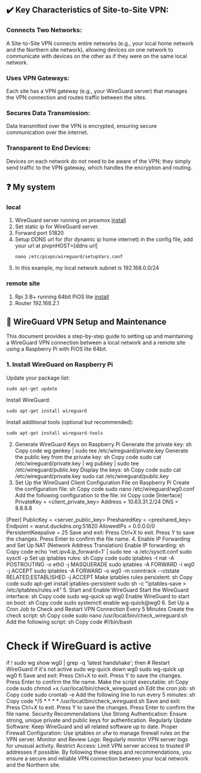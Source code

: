 ## :heavy_check_mark: Key Characteristics of Site-to-Site VPN:
### Connects Two Networks:

A Site-to-Site VPN connects entire networks (e.g., your local home network and the Northern site network), allowing devices on one network to communicate with devices on the other as if they were on the same local network.

### Uses VPN Gateways:

Each site has a VPN gateway (e.g., your WireGuard server) that manages the VPN connection and routes traffic between the sites.

### Secures Data Transmission:

Data transmitted over the VPN is encrypted, ensuring secure communication over the internet.

### Transparent to End Devices:

Devices on each network do not need to be aware of the VPN; they simply send traffic to the VPN gateway, which handles the encryption and routing.

## :question: My system
### local
1. WireGuard server running on proxmox [install](https://tteck.github.io/Proxmox/#wireguard-lxc)
2. Set static ip for WireGuard server.
3. Forward port 51820
4. Setup DDNS url for (for dynamic ip home internet) in the config file, add your url at pivpnHOST=[ddns url]
   ```
   nano /etc/pivpn/wireguard/setupVars.conf
   ```
5. In this example, my local network subnet is 192.168.0.0/24
   
### remote site
1. Rpi 3 B+ running 64bit PiOS lite [install](https://www.tomshardware.com/reviews/raspberry-pi-headless-setup-how-to,6028.html)
2. Router 192.168.2.1
   
## :lollipop: WireGuard VPN Setup and Maintenance
This document provides a step-by-step guide to setting up and maintaining a WireGuard VPN connection between a local network and a remote site using a Raspberry Pi with PiOS lite 64bit.

### 1. Install WireGuard on Raspberry Pi
Update your package list:
```
sudo apt-get update
```
Install WireGuard:
```
sudo apt-get install wireguard
```
Install additional tools (optional but recommended):
```
sudo apt-get install wireguard-tools
```
2. Generate WireGuard Keys on Raspberry Pi
Generate the private key:
sh
Copy code
wg genkey | sudo tee /etc/wireguard/private.key
Generate the public key from the private key:
sh
Copy code
sudo cat /etc/wireguard/private.key | wg pubkey | sudo tee /etc/wireguard/public.key
Display the keys:
sh
Copy code
sudo cat /etc/wireguard/private.key
sudo cat /etc/wireguard/public.key
3. Set Up the WireGuard Client Configuration File on Raspberry Pi
Create the configuration file:
sh
Copy code
sudo nano /etc/wireguard/wg0.conf
Add the following configuration to the file:
ini
Copy code
[Interface]
PrivateKey = <client_private_key>
Address = 10.63.31.2/24
DNS = 8.8.8.8

[Peer]
PublicKey = <server_public_key>
PresharedKey = <preshared_key>
Endpoint = warut.duckdns.org:51820
AllowedIPs = 0.0.0.0/0
PersistentKeepalive = 25
Save and exit:
Press Ctrl+X to exit.
Press Y to save the changes.
Press Enter to confirm the file name.
4. Enable IP Forwarding and Set Up NAT (Network Address Translation)
Enable IP forwarding:
sh
Copy code
echo 'net.ipv4.ip_forward=1' | sudo tee -a /etc/sysctl.conf
sudo sysctl -p
Set up iptables rules:
sh
Copy code
sudo iptables -t nat -A POSTROUTING -o eth0 -j MASQUERADE
sudo iptables -A FORWARD -i wg0 -j ACCEPT
sudo iptables -A FORWARD -o wg0 -m conntrack --ctstate RELATED,ESTABLISHED -j ACCEPT
Make iptables rules persistent:
sh
Copy code
sudo apt-get install iptables-persistent
sudo sh -c "iptables-save > /etc/iptables/rules.v4"
5. Start and Enable WireGuard
Start the WireGuard interface:
sh
Copy code
sudo wg-quick up wg0
Enable WireGuard to start on boot:
sh
Copy code
sudo systemctl enable wg-quick@wg0
6. Set Up a Cron Job to Check and Restart VPN Connection Every 5 Minutes
Create the check script:
sh
Copy code
sudo nano /usr/local/bin/check_wireguard.sh
Add the following script:
sh
Copy code
#!/bin/bash

# Check if WireGuard is active
if ! sudo wg show wg0 | grep -q 'latest handshake'; then
    # Restart WireGuard if it's not active
    sudo wg-quick down wg0
    sudo wg-quick up wg0
fi
Save and exit:
Press Ctrl+X to exit.
Press Y to save the changes.
Press Enter to confirm the file name.
Make the script executable:
sh
Copy code
sudo chmod +x /usr/local/bin/check_wireguard.sh
Edit the cron job:
sh
Copy code
sudo crontab -e
Add the following line to run every 5 minutes:
sh
Copy code
*/5 * * * * /usr/local/bin/check_wireguard.sh
Save and exit:
Press Ctrl+X to exit.
Press Y to save the changes.
Press Enter to confirm the file name.
Security Recommendations
Use Strong Authentication: Ensure strong, unique private and public keys for authentication.
Regularly Update Software: Keep WireGuard and all related software up to date.
Proper Firewall Configuration: Use iptables or ufw to manage firewall rules on the VPN server.
Monitor and Review Logs: Regularly monitor VPN server logs for unusual activity.
Restrict Access: Limit VPN server access to trusted IP addresses if possible.
By following these steps and recommendations, you ensure a secure and reliable VPN connection between your local network and the Northern site.

